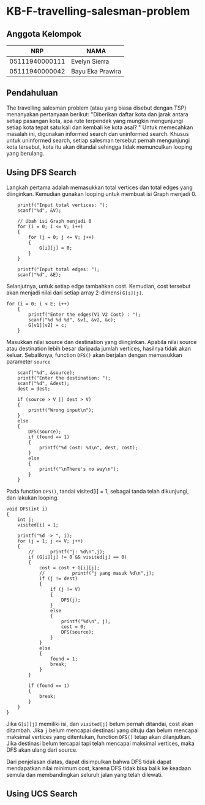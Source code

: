 # KB-F-travelling-salesman-problem #
## Anggota Kelompok ##

NRP | NAMA
------------- | -------------
05111940000111  | Evelyn Sierra
05111940000042  | Bayu Eka Prawira

## Pendahuluan ##
The travelling salesman problem (atau yang biasa disebut dengan TSP) menanyakan pertanyaan berikut: "Diberikan daftar kota dan jarak antara setiap pasangan kota, apa rute terpendek yang mungkin mengunjungi setiap kota tepat satu kali dan kembali ke kota asal? " 
Untuk memecahkan masalah ini, digunakan informed search dan uninformed search. Khusus untuk uninformed search, setiap salesman tersebut pernah mengunjungi kota tersebut, kota itu akan ditandai sehingga tidak memunculkan looping yang berulang.

## Using DFS Search ##
Langkah pertama adalah memasukkan total vertices dan total edges yang diinginkan. Kemudian gunakan looping untuk membuat isi Graph menjadi 0. 
```printf("Minimum cost\n");
	printf("Input total vertices: ");
	scanf("%d", &V);

	// Ubah isi Graph menjadi 0
	for (i = 0; i <= V; i++)
	{
		for (j = 0; j <= V; j++)
		{
			G[i][j] = 0;
		}
	}

	printf("Input total edges: ");
	scanf("%d", &E);
```

Selanjutnya, untuk setiap edge tambahkan cost. Kemudian, cost tersebut akan menjadi nilai dari setiap array 2-dimensi `G[i][j]`.
```
for (i = 0; i < E; i++)
	{
		printf("Enter the edges(V1 V2 Cost) : ");
		scanf("%d %d %d", &v1, &v2, &c);
		G[v1][v2] = c;
	}
```

Masukkan nilai source dan destination yang diinginkan. Apabila nilai source atau destination lebih besar daripada jumlah vertices, hasilnya tidak akan keluar. Sebaliknya, function `DFS()` akan berjalan dengan memasukkan parameter `source`
```printf("\nEnter the source: ");
	scanf("%d", &source);
	printf("Enter the destination: ");
	scanf("%d", &dest);
	dest = dest;

	if (source > V || dest > V)
	{
		printf("Wrong input\n");
	}
	else
	{
		DFS(source);
		if (found == 1)
		{
			printf("%d Cost: %d\n", dest, cost);
		}
		else
		{
			printf("\nThere's no way\n");
		}
	}
```
Pada function `DFS()`, tandai visited[i] = 1, sebagai tanda telah dikunjungi, dan lakukan looping.
```
void DFS(int i)
{
	int j;
	visited[i] = 1;

	printf("%d -> ", i);
	for (j = 1; j <= V; j++)
	{
		//		printf("j: %d\n",j);
		if (G[i][j] != 0 && visited[j] == 0)
		{
			cost = cost + G[i][j];
			//			printf("j yang masuk %d\n",j);
			if (j != dest)
			{
				if (j != V)
				{
					DFS(j);
				}
				else
				{
					printf("%d\n", j);
					cost = 0;
					DFS(source);
				}
			}
			else
			{
				found = 1;
				break;
			}
		}

		if (found == 1)
		{
			break;
		}
	}
}
```
Jika `G[i][j]` memiliki isi, dan `visited[j]` belum pernah ditandai, cost akan ditambah. Jika `j` belum mencapai destinasi yang dituju dan belum mencapai maksimal vertices yang ditentukan, function `DFS()` tetap akan dilanjutkan. Jika destinasi belum tercapai tapi telah mencapai maksimal vertices, maka DFS akan ulang dari source. 

Dari penjelasan diatas, dapat disimpulkan bahwa DFS tidak dapat mendapatkan nilai minimum cost, karena DFS tidak bisa balik ke keadaan semula dan membandingkan seluruh jalan yang telah dilewati.


## Using UCS Search ##
